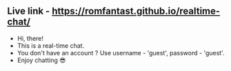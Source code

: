 ## Live link - https://romfantast.github.io/realtime-chat/

 - Hi, there! 
 - This is a real-time chat.
 - You don't have an account ? Use username - 'guest', password - 'guest'.
 - Enjoy chatting 😎
